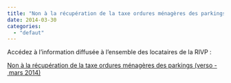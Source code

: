 ```yaml
---
title: "Non à la récupération de la taxe ordures ménagères des parkings"
date: 2014-03-30
categories: 
  - "defaut"
---
```


Accédez à l’information diffusée à l’ensemble des locataires de la RIVP :

[Non à la récupération de la taxe ordures ménagères des parkings (verso - mars 2014)](/uploads/Tract-RIVP-mars-2014-verso.pdf)
